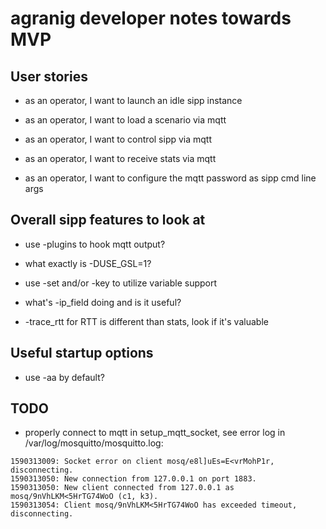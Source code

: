# agranig developer notes towards MVP

## User stories

* as an operator, I want to launch an idle sipp instance
* as an operator, I want to load a scenario via mqtt
* as an operator, I want to control sipp via mqtt
* as an operator, I want to receive stats via mqtt

* as an operator, I want to configure the mqtt password as sipp cmd line args

## Overall sipp features to look at

* use -plugins to hook mqtt output?
* what exactly is -DUSE_GSL=1?

* use -set and/or -key to utilize variable support

* what's -ip_field doing and is it useful?

* -trace_rtt for RTT is different than stats, look if it's valuable

## Useful startup options

* use -aa by default?

## TODO

* properly connect to mqtt in setup_mqtt_socket, see error log in /var/log/mosquitto/mosquitto.log:

```
1590313009: Socket error on client mosq/e8l]uEs=E<vrMohP1r, disconnecting.
1590313050: New connection from 127.0.0.1 on port 1883.
1590313050: New client connected from 127.0.0.1 as mosq/9nVhLKM<5HrTG74WoO (c1, k3).
1590313054: Client mosq/9nVhLKM<5HrTG74WoO has exceeded timeout, disconnecting.
```
